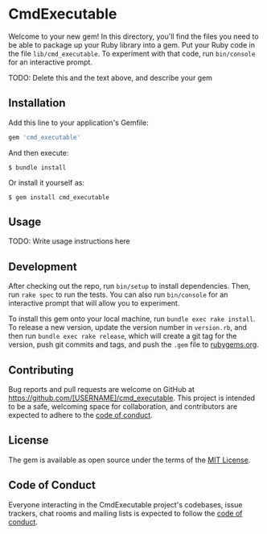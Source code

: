 # CmdExecutable

Welcome to your new gem! In this directory, you'll find the files you need to be able to package up your Ruby library into a gem. Put your Ruby code in the file `lib/cmd_executable`. To experiment with that code, run `bin/console` for an interactive prompt.

TODO: Delete this and the text above, and describe your gem

## Installation

Add this line to your application's Gemfile:

```ruby
gem 'cmd_executable'
```

And then execute:

    $ bundle install

Or install it yourself as:

    $ gem install cmd_executable

## Usage

TODO: Write usage instructions here

## Development

After checking out the repo, run `bin/setup` to install dependencies. Then, run `rake spec` to run the tests. You can also run `bin/console` for an interactive prompt that will allow you to experiment.

To install this gem onto your local machine, run `bundle exec rake install`. To release a new version, update the version number in `version.rb`, and then run `bundle exec rake release`, which will create a git tag for the version, push git commits and tags, and push the `.gem` file to [rubygems.org](https://rubygems.org).

## Contributing

Bug reports and pull requests are welcome on GitHub at https://github.com/[USERNAME]/cmd_executable. This project is intended to be a safe, welcoming space for collaboration, and contributors are expected to adhere to the [code of conduct](https://github.com/[USERNAME]/cmd_executable/blob/master/CODE_OF_CONDUCT.md).


## License

The gem is available as open source under the terms of the [MIT License](https://opensource.org/licenses/MIT).

## Code of Conduct

Everyone interacting in the CmdExecutable project's codebases, issue trackers, chat rooms and mailing lists is expected to follow the [code of conduct](https://github.com/[USERNAME]/cmd_executable/blob/master/CODE_OF_CONDUCT.md).
